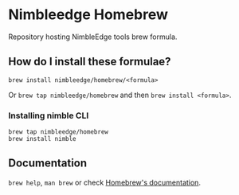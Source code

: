 # Nimbleedge Homebrew

Repository hosting NimbleEdge tools brew formula.


## How do I install these formulae?

`brew install nimbleedge/homebrew/<formula>`

Or `brew tap nimbleedge/homebrew` and then `brew install <formula>`.


### Installing nimble CLI
```
brew tap nimbleedge/homebrew
brew install nimble
```

## Documentation

`brew help`, `man brew` or check [Homebrew's documentation](https://docs.brew.sh).
